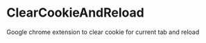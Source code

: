 ClearCookieAndReload
====================

Google chrome extension to clear cookie for current tab and reload

